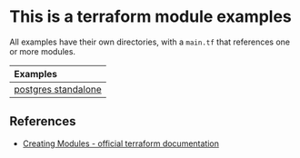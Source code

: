 # This is a terraform module examples
All examples have their own directories, with a `main.tf` that references one or more modules.

| Examples       |
| :------------- |
| [postgres standalone](postgres_standalone) |

## References
- [Creating Modules - official terraform documentation](https://www.terraform.io/docs/modules/index.html)
